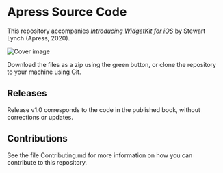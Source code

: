 # Apress Source Code

This repository accompanies [*Introducing WidgetKit for iOS*](https://rd.springer.com/video/10.1007/%isbn%) by Stewart Lynch (Apress, 2020).

[comment]: #cover
![Cover image](%isbn%.jpg)

Download the files as a zip using the green button, or clone the repository to your machine using Git.

## Releases

Release v1.0 corresponds to the code in the published book, without corrections or updates.

## Contributions

See the file Contributing.md for more information on how you can contribute to this repository.